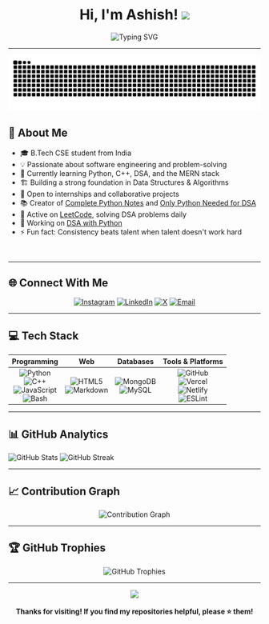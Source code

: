 <div align="center">

# Hi, I'm Ashish! <img src="https://media.giphy.com/media/hvRJCLFzcasrR4ia7z/giphy.gif" width="28" />

<img src="https://readme-typing-svg.herokuapp.com?font=Fira+Code&weight=500&size=25&pause=1000&color=58A6FF&center=true&vCenter=true&width=600&lines=B.Tech+CSE+Student+%F0%9F%8E%93;Aspiring+Software+Engineer+%F0%9F%92%BB;From+Tier+3+to+MAANG+%F0%9F%9A%80" alt="Typing SVG" />

</div>

---

<img src="https://raw.githubusercontent.com/imstillashish/imstillashish/output/snake.svg" alt="Snake animation" />

## 💫 About Me

- 🎓 B.Tech CSE student from India
- 💡 Passionate about software engineering and problem-solving
- 🌱 Currently learning Python, C++, DSA, and the MERN stack
- 🏗️ Building a strong foundation in Data Structures & Algorithms
- 🤝 Open to internships and collaborative projects
- 📚 Creator of [Complete Python Notes](https://github.com/imstillashish/complete-python-notes) and [Only Python Needed for DSA](https://github.com/imstillashish/Python_for_DSA)
- 🔬 Active on [LeetCode](https://leetcode.com/imstillashish/), solving DSA problems daily
- 🚀 Working on [DSA with Python](https://github.com/imstillashish/dsa-with-python)
- ⚡ Fun fact: Consistency beats talent when talent doesn't work hard

<br clear="both">

---

## 🌐 Connect With Me

<div align="center">

[![Instagram](https://img.shields.io/badge/Instagram-%23E4405F.svg?style=for-the-badge&logo=Instagram&logoColor=white)](https://instagram.com/imstillashish) [![LinkedIn](https://img.shields.io/badge/LinkedIn-%230077B5.svg?style=for-the-badge&logo=linkedin&logoColor=white)](https://linkedin.com/in/imstillashish) [![X](https://img.shields.io/badge/X-black.svg?style=for-the-badge&logo=X&logoColor=white)](https://x.com/imstillashish) [![Email](https://img.shields.io/badge/Email-D14836?style=for-the-badge&logo=gmail&logoColor=white)](mailto:work.imstillashish@gmail.com)

</div>

---

## 💻 Tech Stack

| Programming | Web | Databases | Tools & Platforms |
|:-----------:|:---:|:---------:|:----------------:|
| ![Python](https://img.shields.io/badge/python-3670A0?style=for-the-badge&logo=python&logoColor=ffdd54) <br> ![C++](https://img.shields.io/badge/c++-%2300599C.svg?style=for-the-badge&logo=c%2B%2B&logoColor=white) <br> ![JavaScript](https://img.shields.io/badge/javascript-%23323330.svg?style=for-the-badge&logo=javascript&logoColor=%23F7DF1E) <br> ![Bash](https://img.shields.io/badge/bash_script-%23121011.svg?style=for-the-badge&logo=gnu-bash&logoColor=white) | ![HTML5](https://img.shields.io/badge/html5-%23E34F26.svg?style=for-the-badge&logo=html5&logoColor=white) <br> ![Markdown](https://img.shields.io/badge/markdown-%23000000.svg?style=for-the-badge&logo=markdown&logoColor=white) | ![MongoDB](https://img.shields.io/badge/MongoDB-%234ea94b.svg?style=for-the-badge&logo=mongodb&logoColor=white) <br> ![MySQL](https://img.shields.io/badge/mysql-4479A1.svg?style=for-the-badge&logo=mysql&logoColor=white) | ![GitHub](https://img.shields.io/badge/github-%23121011.svg?style=for-the-badge&logo=github&logoColor=white) <br> ![Vercel](https://img.shields.io/badge/vercel-%23000000.svg?style=for-the-badge&logo=vercel&logoColor=white) <br> ![Netlify](https://img.shields.io/badge/netlify-%23000000.svg?style=for-the-badge&logo=netlify&logoColor=#00C7B7) <br> ![ESLint](https://img.shields.io/badge/ESLint-4B3263?style=for-the-badge&logo=eslint&logoColor=white) |

---

## 📊 GitHub Analytics

<div align="left">
  <img src="https://github-readme-stats.vercel.app/api?username=imstillashish&theme=tokyonight&hide_border=false&include_all_commits=true&count_private=true" alt="GitHub Stats" /> <img src="https://nirzak-streak-stats.vercel.app/?user=imstillashish&theme=tokyonight&hide_border=false" alt="GitHub Streak" />
</div>

---

## 📈 Contribution Graph

<div align="center">
  <img src="https://github-readme-activity-graph.vercel.app/graph?username=imstillashish&theme=tokyo-night&hide_border=false&area=true" alt="Contribution Graph" />
</div>

---

## 🏆 GitHub Trophies

<div align="center">
  <img src="https://github-profile-trophy.vercel.app/?username=imstillashish&theme=tokyonight&no-frame=false&no-bg=false&margin-w=4&row=1" alt="GitHub Trophies" />
</div>

---

<div align="center">

[![](https://visitcount.itsvg.in/api?id=imstillashish&icon=0&color=0)](https://visitcount.itsvg.in)

**Thanks for visiting! If you find my repositories helpful, please ⭐ them!**

</div>